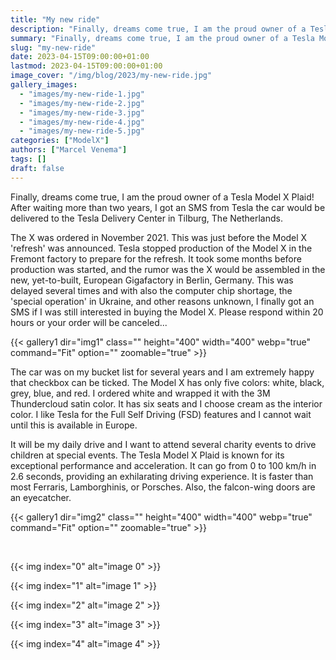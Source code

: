 ```yaml
---
title: "My new ride"
description: "Finally, dreams come true, I am the proud owner of a Tesla Model X Plaid! After waiting more than two years, I got an SMS from Tesla the car would be delivered to the Tesla Delivery Center in Tilburg, The Netherlands.The car was on my bucket list for several years and I am extremely happy that checkbox can be ticked.  The Model X has only five colors: white, black, grey, blue, and red. I ordered white and wrapped it with the 3M Thundercloud satin color.  It has six seats and I choose cream as th"
summary: "Finally, dreams come true, I am the proud owner of a Tesla Model X Plaid! After waiting more than two years, I got an SMS from Tesla the"
slug: "my-new-ride"
date: 2023-04-15T09:00:00+01:00
lastmod: 2023-04-15T09:00:00+01:00 
image_cover: "/img/blog/2023/my-new-ride.jpg"
gallery_images:
  - "images/my-new-ride-1.jpg"
  - "images/my-new-ride-2.jpg"
  - "images/my-new-ride-3.jpg"
  - "images/my-new-ride-4.jpg"
  - "images/my-new-ride-5.jpg"
categories: ["ModelX"]
authors: ["Marcel Venema"] 
tags: []
draft: false
---
```


Finally, dreams come true, I am the proud owner of a Tesla Model X Plaid! After waiting more than two years, I got an SMS from Tesla the car would be delivered to the Tesla Delivery Center in Tilburg, The Netherlands.

<!--more-->

The X was ordered in November 2021. This was just before the Model X 'refresh' was announced. Tesla stopped production of the Model X in the Fremont factory to prepare for the refresh. It took some months before production was started, and the rumor was the X would be assembled in the new, yet-to-built, European Gigafactory in Berlin, Germany. This was delayed several times and with also the computer chip shortage, the 'special operation' in Ukraine, and other reasons unknown, I finally got an SMS if I was still interested in buying the Model X. Please respond within 20 hours or your order will be canceled...      

{{< gallery1 dir="img1" class="" height="400" width="400" webp="true" command="Fit" option="" zoomable="true" >}}

The car was on my bucket list for several years and I am extremely happy that checkbox can be ticked.  The Model X has only five colors: white, black, grey, blue, and red. I ordered white and wrapped it with the 3M Thundercloud satin color.  It has six seats and I choose cream as the interior color. I like Tesla for the Full Self Driving (FSD) features and I cannot wait until this is available in Europe.

It will be my daily drive and I want to attend several charity events to drive children at special events. The Tesla Model X Plaid is known for its exceptional performance and acceleration. It can go from 0 to 100 km/h in 2.6 seconds, providing an exhilarating driving experience. It is faster than most Ferraris, Lamborghinis, or Porsches. Also, the falcon-wing doors are an eyecatcher.

{{< gallery1 dir="img2" class="" height="400" width="400" webp="true" command="Fit" option="" zoomable="true" >}}

&nbsp;

{{< img index="0" alt="image 0" >}}

{{< img index="1" alt="image 1" >}}

{{< img index="2" alt="image 2" >}}

{{< img index="3" alt="image 3" >}}

{{< img index="4" alt="image 4" >}}